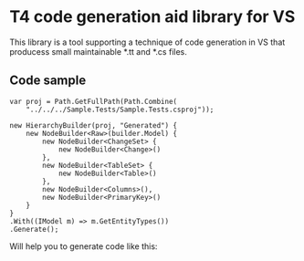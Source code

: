 T4 code generation aid library for VS
======

This library is a tool supporting a technique of code generation in VS that producess small maintainable *.tt and *.cs files.

## Code sample

```CSharp
var proj = Path.GetFullPath(Path.Combine(
    "../../../Sample.Tests/Sample.Tests.csproj"));

new HierarchyBuilder(proj, "Generated") {
    new NodeBuilder<Raw>(builder.Model) {
        new NodeBuilder<ChangeSet> {
            new NodeBuilder<Change>()
        },
        new NodeBuilder<TableSet> {
            new NodeBuilder<Table>()
        },
        new NodeBuilder<Columns>(),
        new NodeBuilder<PrimaryKey>()
    }
}
.With((IModel m) => m.GetEntityTypes())
.Generate();
```

Will help you to generate code like this: